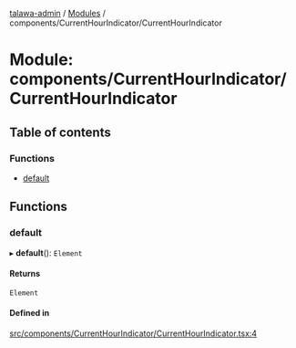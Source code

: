 [talawa-admin](../README.md) / [Modules](../modules.md) / components/CurrentHourIndicator/CurrentHourIndicator

# Module: components/CurrentHourIndicator/CurrentHourIndicator

## Table of contents

### Functions

- [default](components_CurrentHourIndicator_CurrentHourIndicator.md#default)

## Functions

### default

▸ **default**(): `Element`

#### Returns

`Element`

#### Defined in

[src/components/CurrentHourIndicator/CurrentHourIndicator.tsx:4](https://github.com/PalisadoesFoundation/talawa-admin/blob/e1a5f80/src/components/CurrentHourIndicator/CurrentHourIndicator.tsx#L4)
